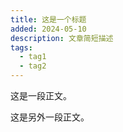 ```yaml
---
title: 这是一个标题
added: 2024-05-10
description: 文章简短描述
tags:
  - tag1
  - tag2
---
```


这是一段正文。

这是另外一段正文。
